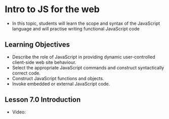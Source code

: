 # Intro to JS for the web
* In this topic, students will learn the scope and syntax of the JavaScript language and will practise writing functional JavaScript code

## Learning Objectives
* Describe the role of JavaScript in providing dynamic user-controlled client-side web site behaviour.
* Select the appropriate JavaScript commands and construct syntactically correct code.
* Construct JavaScript functions and objects.
* Invoke embedded or external JavaScript code.

## Lesson 7.0 Introduction
* Video: